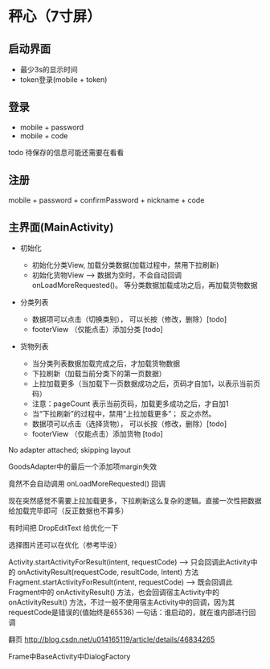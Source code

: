 # 秤心（7寸屏）

## 启动界面
* 最少3s的显示时间
* token登录(mobile + token)

## 登录
* mobile + password
* mobile + code

todo 待保存的信息可能还需要在看看

## 注册
mobile + password + confirmPassword + nickname + code

## 主界面(MainActivity)
* 初始化
    * 初始化分类View, 加载分类数据(加载过程中，禁用下拉刷新)
    * 初始化货物View --> 数据为空时，不会自动回调 onLoadMoreRequested()。 等分类数据加载成功之后，再加载货物数据

* 分类列表
    * 数据项可以点击（切换类别）， 可以长按（修改，删除）[todo]
    * footerView （仅能点击）添加分类 [todo]

* 货物列表
    * 当分类列表数据加载完成之后，才加载货物数据
    * 下拉刷新（加载当前分类下的第一页数据）
    * 上拉加载更多（当加载下一页数据成功之后，页码才自加1，以表示当前页码）
    * 注意：pageCount 表示当前页码，加载更多成功之后，才自加1
    * 当“下拉刷新”的过程中，禁用“上拉加载更多”； 反之亦然。
    * 数据项可以点击（选择货物）， 可以长按（修改，删除）[todo]
    * footerView （仅能点击）添加货物 [todo]







No adapter attached; skipping layout

GoodsAdapter中的最后一个添加项margin失效

竟然不会自动调用 onLoadMoreRequested() 回调

现在突然感觉不需要上拉加载更多，下拉刷新这么复杂的逻辑。直接一次性把数据给加载完毕即可（反正数据也不算多）

有时间把 DropEditText 给优化一下

选择图片还可以在优化（参考毕设）

Activity.startActivityForResult(intent, requestCode)  --> 只会回调此Activity中的 onActivityResult(requestCode, resultCode, Intent) 方法
Fragment.startActivityForResult(intent, requestCode)  --> 既会回调此Fragment中的 onActivityResult() 方法，也会回调宿主Activity中的 onActivityResult() 方法，不过一般不使用宿主Activity中的回调，因为其requestCode是错误的(值始终是65536)
一句话：谁启动的，就在谁内部进行回调


翻页
http://blog.csdn.net/u014165119/article/details/46834265









Frame中BaseActivity中DialogFactory

